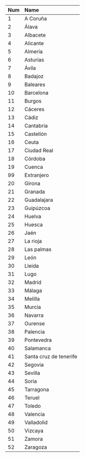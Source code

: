 | Num   | Name                          |
| :---  | :---------------------------  |
| 1     |  A Coruña                     |
| 2     |  Álava                        |
| 3     |  Albacete                     |
| 4     |  Alicante                     |
| 5     |  Almería                      |
| 6     |  Asturias                     |
| 7     |  Ávila                        |
| 8     |  Badajoz                      |
| 9     |  Baleares                     |
| 10    |  Barcelona                    |
| 11    |  Burgos                       |
| 12    |  Cáceres                      |
| 13    |  Cádiz                        |
| 14    |  Cantabria                    |
| 15    |  Castellón                    |
| 16    |  Ceuta                        |
| 17    |  Ciudad Real                  |
| 18    |  Córdoba                      |
| 19    |  Cuenca                       |
| 99    |  Extranjero                   |
| 20    |  Girona                       |
| 21    |  Granada                      |
| 22    |  Guadalajara                  |
| 23    |  Guipúzcoa                    |
| 24    |  Huelva                       |
| 25    |  Huesca                       |
| 26    |  Jaén                         |
| 27    |  La rioja                     |
| 28    |  Las palmas                   |
| 29    |  León                         |
| 30    |  Lleida                       |
| 31    |  Lugo                         |
| 32    |  Madrid                       |
| 33    |  Málaga                       |
| 34    |  Melilla                      |
| 35    |  Murcia                       |
| 36    |  Navarra                      |
| 37    |  Ourense                      |
| 38    |  Palencia                     |
| 39    |  Pontevedra                   |
| 40    |  Salamanca                    |
| 41    |  Santa cruz de tenerife       |
| 42    |  Segovia                      |
| 43    |  Sevilla                      |
| 44    |  Soria                        |
| 45    |  Tarragona                    |
| 46    |  Teruel                       |
| 47    |  Toledo                       |
| 48    |  Valencia                     |
| 49    |  Valladolid                   |
| 50    |  Vizcaya                      |
| 51    |  Zamora                       |
| 52    |  Zaragoza                     |